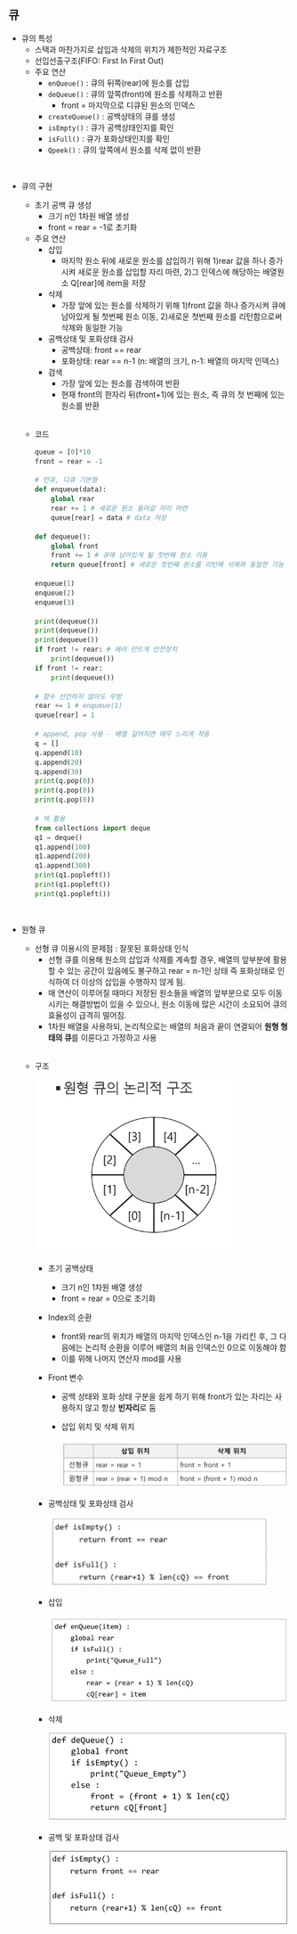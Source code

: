 
## 큐

- 큐의 특성
    - 스택과 마찬가지로 삽입과 삭제의 위치가 제한적인 자료구조
    - 선입선출구조(FIFO: First In First Out)
    - 주요 연산
        - `enQueue()` : 큐의 뒤쪽(rear)에 원소를 삽입
        - `deQueue()` : 큐의 앞쪽(front)에 원소를 삭제하고 반환
            - front = 마지막으로 디큐된 원소의 인덱스
        - `createQueue()` : 공백상태의 큐를 생성
        - `isEmpty()` : 큐가 공백상태인지를 확인
        - `isFull()` : 큐가 포화상태인지를 확인
        - `Qpeek()` : 큐의 앞쪽에서 원소를 삭제 없이 반환

</br>

- 큐의 구현
    - 초기 공백 큐 생성
        - 크기 n인 1차원 배열 생성
        - front = rear = -1로 초기화
    - 주요 연산
        - 삽입
            - 마지막 원소 뒤에 새로운 원소를 삽입하기 위해 1)rear 값을 하나 증가시켜 새로운 원소를 삽입할 자리 마련, 2)그 인덱스에 해당하는 배열원소 Q[rear]에 item을 저장
        - 삭제
            - 가장 앞에 있는 원소를 삭제하기 위해 1)front 값을 하나 증가시켜 큐에 남아있게 될 첫번째 원소 이동, 2)새로운 첫번째 원소를 리턴함으로써 삭제와 동일한 기능
        - 공백상태 및 포화상태 검사
            - 공백상태: front == rear
            - 포화상태: rear == n-1 (n: 배열의 크기, n-1: 배열의 마지막 인덱스)
        - 검색
            - 가장 앞에 있는 원소를 검색하여 반환
            - 현재 front의 한자리 뒤(front+1)에 있는 원소, 즉 큐의 첫 번째에 있는 원소를 반환
    
    </br>

    - 코드
        
        ```python
        queue = [0]*10
        front = rear = -1
        
        # 인큐, 디큐 기본형
        def enqueue(data):
            global rear
            rear += 1 # 새로운 원소 들어갈 자리 마련
            queue[rear] = data # data 저장
        
        def dequeue():
            global front
            front += 1 # 큐에 남아있게 될 첫번째 원소 이동
            return queue[front] # 새로운 첫번째 원소를 리턴해 삭제와 동일한 기능
        
        enqueue(1)
        enqueue(2)
        enqueue(3)
        
        print(dequeue())
        print(dequeue())
        print(dequeue())
        if front != rear: # 에러 안뜨게 안전장치
            print(dequeue())
        if front != rear:
            print(dequeue())
        
        # 함수 선언하지 않아도 무방
        rear += 1 # enqueue(1)
        queue[rear] = 1
        
        # append, pop 사용 - 배열 길어지면 매우 느리게 작동
        q = []
        q.append(10)
        q.append(20)
        q.append(30)
        print(q.pop(0))
        print(q.pop(0))
        print(q.pop(0))
        
        # 덱 활용
        from collections import deque
        q1 = deque()
        q1.append(100)
        q1.append(200)
        q1.append(300)
        print(q1.popleft())
        print(q1.popleft())
        print(q1.popleft())
        ```
        

</br>

- 원형 큐
    - 선형 큐 이용시의 문제점 : 잘못된 포화상태 인식
        - 선형 큐를 이용해 원소의 삽입과 삭제를 계속할 경우, 배열의 앞부분에 활용할 수 있는 공간이 있음에도 불구하고 rear = n-1인 상태 즉 포화상태로 인식하여 더 이상의 삽입을 수행하지 않게 됨.
        - 매 연산이 이루어질 때마다 저장된 원소들을 배열의 앞부분으로 모두 이동시키는 해결방법이 있을 수 있으나, 원소 이동에 많은 시간이 소요되어 큐의 효율성이 급격히 떨어짐.
        - 1차원 배열을 사용하되, 논리적으로는 배열의 처음과 끝이 연결되어 **원형 형태의 큐**를 이룬다고 가정하고 사용
    
    </br>

    - 구조
        
        ![Untitled](..\img\0220.png)
        
        - 초기 공백상태
            - 크기 n인 1차원 배열 생성
            - front = rear = 0으로 초기화
        - Index의 순환
            - front와 rear의 위치가 배열의 마지막 인덱스인 n-1을 가리킨 후, 그 다음에는 논리적 순환을 이루어 배열의 처음 인덱스인 0으로 이동해야 함
            - 이를 위해 나머지 연산자 mod를 사용
        - Front 변수
            - 공백 상태와 포화 상태 구분을 쉽게 하기 위해 front가 있는 자리는 사용하지 않고 항상 **빈자리**로 둠
            - 삽입 위치 및 삭제 위치
                
                ![Untitled](..\img\0220_1.png)
                
        - 공백상태 및 포화상태 검사
            
            ![Untitled](..\img\0220_2.png)
            
        - 삽입
            
            ![Untitled](..\img\0220_3.png)
            
        - 삭제
            
            ![Untitled](..\img\0220_4.png)
            
        - 공백 및 포화상태 검사
            
            ![Untitled](..\img\0220_5.png)